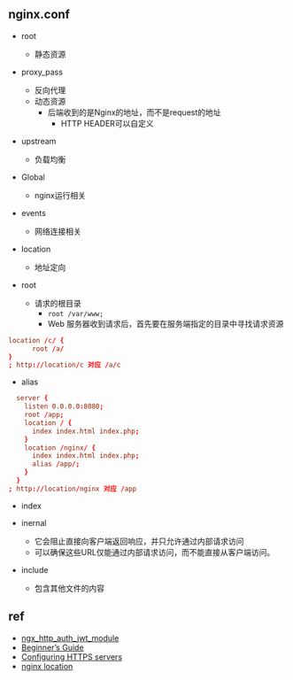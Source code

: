 ## nginx.conf

+ root
    + 静态资源

+ proxy_pass
    + 反向代理
    + 动态资源
        + 后端收到的是Nginx的地址，而不是request的地址
            + HTTP HEADER可以自定义

+ upstream
    + 负载均衡

+ Global
    + nginx运行相关

+ events
    + 网络连接相关

+ location
    + 地址定向

+ root
    + 请求的根目录
        + `root /var/www;`
        + Web 服务器收到请求后，首先要在服务端指定的目录中寻找请求资源
```conf
location /c/ {
      root /a/
}
; http://location/c 对应 /a/c 
```

+ alias
```conf
  server {
    listen 0.0.0.0:8080;
    root /app;
    location / {
      index index.html index.php;
    }
    location /nginx/ {
      index index.html index.php;
      alias /app/;
    }
  }
; http://location/nginx 对应 /app
```

+ index

+ inernal
  + 它会阻止直接向客户端返回响应，并只允许通过内部请求访问
  + 可以确保这些URL仅能通过内部请求访问，而不能直接从客户端访问。

+ include
  + 包含其他文件的内容

## ref
+ [ngx_http_auth_jwt_module](http://nginx.org/en/docs/http/ngx_http_auth_jwt_module.html)
+ [Beginner’s Guide](http://nginx.org/en/docs/beginners_guide.html)
+ [Configuring HTTPS servers](http://nginx.org/en/docs/http/configuring_https_servers.html)
+ [nginx location](https://juejin.im/post/5d81906c518825300a3ec7ca)